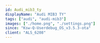 ```yaml
---
id: Audi_mib3_ty
displayName: "Audi MIB3 TY"
tags: ["audi", "audi-mib3"]
images: ["./home.png", "./settings.png"]
since: "Ksw-Q-Userdebug_OS_v3.5.3-ota"
client: "ALS_6208"
---
```

